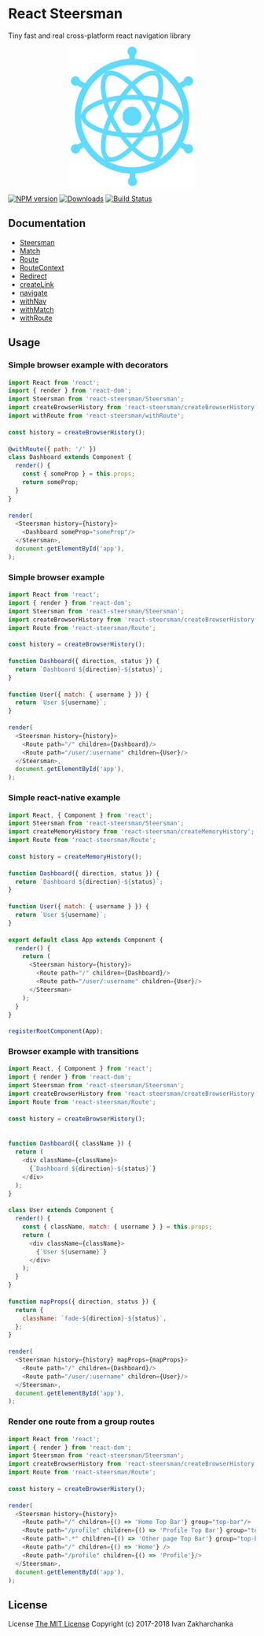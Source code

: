 # React Steersman

Tiny fast and real cross-platform react navigation library

<p align="center">
  <a href="https://pro-js.com/react-steersman/">
    <img alt="React Steersman" src="https://raw.githubusercontent.com/3axap4eHko/react-steersman/master/website/static/Logo.png" width="256">
  </a>
</p>

[![NPM version][npm-image]][npm-url]
[![Downloads][downloads-image]][npm-url]
[![Build Status][travis-image]][travis-url]

## Documentation

 - [Steersman](https://github.com/3axap4eHko/react-steersman/blob/master/docs/Steersman.md)
 - [Match](https://github.com/3axap4eHko/react-steersman/blob/master/docs/Match.md)
 - [Route](https://github.com/3axap4eHko/react-steersman/blob/master/docs/Route.md)
 - [RouteContext](https://github.com/3axap4eHko/react-steersman/blob/master/docs/RouteContext.md)
 - [Redirect](https://github.com/3axap4eHko/react-steersman/blob/master/docs/Redirect.md)
 - [createLink](https://github.com/3axap4eHko/react-steersman/blob/master/docs/createLink.md)
 - [navigate](https://github.com/3axap4eHko/react-steersman/blob/master/docs/navigate.md)
 - [withNav](https://github.com/3axap4eHko/react-steersman/blob/master/docs/withNav.md)
 - [withMatch](https://github.com/3axap4eHko/react-steersman/blob/master/docs/withMatch.md)
 - [withRoute](https://github.com/3axap4eHko/react-steersman/blob/master/docs/withRoute.md)

## Usage

### Simple browser example with decorators
```javascript
import React from 'react';
import { render } from 'react-dom';
import Steersman from 'react-steersman/Steersman';
import createBrowserHistory from 'react-steersman/createBrowserHistory';
import withRoute from 'react-steersman/withRoute';

const history = createBrowserHistory();

@withRoute({ path: '/' })
class Dashboard extends Component {
  render() {
    const { someProp } = this.props;
    return someProp;
  }
}

render(
  <Steersman history={history}>
    <Dashboard someProp="someProp"/>
  </Steersman>,
  document.getElementById('app'),
);
```

### Simple browser example 
```javascript
import React from 'react';
import { render } from 'react-dom';
import Steersman from 'react-steersman/Steersman';
import createBrowserHistory from 'react-steersman/createBrowserHistory';
import Route from 'react-steersman/Route';

const history = createBrowserHistory();

function Dashboard({ direction, status }) {
  return `Dashboard ${direction}-${status}`;
}

function User({ match: { username } }) {
  return `User ${username}`;
}

render(
  <Steersman history={history}>
    <Route path="/" children={Dashboard}/>
    <Route path="/user/:username" children={User}/>
  </Steersman>,
  document.getElementById('app'),
);
```

### Simple react-native example
```javascript
import React, { Component } from 'react';
import Steersman from 'react-steersman/Steersman';
import createMemoryHistory from 'react-steersman/createMemoryHistory';
import Route from 'react-steersman/Route';

const history = createMemoryHistory();

function Dashboard({ direction, status }) {
  return `Dashboard ${direction}-${status}`;
}

function User({ match: { username } }) {
  return `User ${username}`;
}

export default class App extends Component {
  render() {
    return (
      <Steersman history={history}>
        <Route path="/" children={Dashboard}/>
        <Route path="/user/:username" children={User}/>
      </Steersman>
    );
  }
}

registerRootComponent(App);
```

### Browser example with transitions
```javascript
import React, { Component } from 'react';
import { render } from 'react-dom';
import Steersman from 'react-steersman/Steersman';
import createBrowserHistory from 'react-steersman/createBrowserHistory';
import Route from 'react-steersman/Route';

const history = createBrowserHistory();


function Dashboard({ className }) {
  return (
    <div className={className}>
      {`Dashboard ${direction}-${status}`}
    </div>
  );
}

class User extends Component {
  render() {
    const { className, match: { username } } = this.props;
    return (
      <div className={className}>
        {`User ${username}`}
      </div>
    );
  }
}

function mapProps({ direction, status }) {
  return {
    className: `fade-${direction}-${status}`,
  };
}

render(
  <Steersman history={history} mapProps={mapProps}>
    <Route path="/" children={Dashboard}/>
    <Route path="/user/:username" children={User}/>
  </Steersman>,
  document.getElementById('app'),
);
```

### Render one route from a group routes
```javascript
import React from 'react';
import { render } from 'react-dom';
import Steersman from 'react-steersman/Steersman';
import createBrowserHistory from 'react-steersman/createBrowserHistory';
import Route from 'react-steersman/Route';

const history = createBrowserHistory();

render(
  <Steersman history={history}>
    <Route path="/" children={() => 'Home Top Bar'} group="top-bar"/>
    <Route path="/profile" children={() => 'Profile Top Bar'} group="top-bar"/>
    <Route path=".*" children={() => 'Other page Top Bar'} group="top-bar"/>
    <Route path="/" children={() => 'Home'} />
    <Route path="/profile" children={() => 'Profile'}/>
  </Steersman>,
  document.getElementById('app'),
);
```

## License
License [The MIT License](http://opensource.org/licenses/MIT)
Copyright (c) 2017-2018 Ivan Zakharchanka

[downloads-image]: https://img.shields.io/npm/dm/react-steersman.svg?longCache=true&style=for-the-badge
[npm-url]: https://www.npmjs.com/package/react-steersman
[npm-image]: https://img.shields.io/npm/v/react-steersman.svg?longCache=true&style=for-the-badge

[travis-url]: https://travis-ci.org/3axap4eHko/react-steersman
[travis-image]: https://img.shields.io/travis/3axap4eHko/react-steersman/master.svg?longCache=true&style=for-the-badge